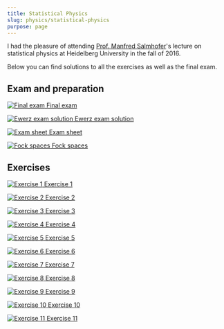 ```yaml
---
title: Statistical Physics
slug: physics/statistical-physics
purpose: page
---
```


I had the pleasure of attending [Prof. Manfred Salmhofer](http://www.thphys.uni-heidelberg.de/~salmhofer)'s lecture on statistical physics at Heidelberg University in the fall of 2016.

Below you can find solutions to all the exercises as well as the final exam.

## Exam and preparation

<div class="grid docs">

[![Final exam](thumbnails/final-exam.png) Final exam](pdfs/final-exam.pdf)

[![Ewerz exam solution](thumbnails/ewerz-sol.png) Ewerz exam solution](pdfs/ewerz-sol.pdf)

[![Exam sheet](thumbnails/exam-sheet.png) Exam sheet](pdfs/exam-sheet.pdf)

[![Fock spaces](thumbnails/fock-spaces.png) Fock spaces](pdfs/fock-spaces.pdf)

</div>

## Exercises

<div class="grid docs">

[![Exercise 1](thumbnails/sol-01.png) Exercise 1](pdfs/sol-01.pdf)

[![Exercise 2](thumbnails/sol-02.png) Exercise 2](pdfs/sol-02.pdf)

[![Exercise 3](thumbnails/sol-03.png) Exercise 3](pdfs/sol-03.pdf)

[![Exercise 4](thumbnails/sol-04.png) Exercise 4](pdfs/sol-04.pdf)

[![Exercise 5](thumbnails/sol-05.png) Exercise 5](pdfs/sol-05.pdf)

[![Exercise 6](thumbnails/sol-06.png) Exercise 6](pdfs/sol-06.pdf)

[![Exercise 7](thumbnails/sol-07.png) Exercise 7](pdfs/sol-07.pdf)

[![Exercise 8](thumbnails/sol-08.png) Exercise 8](pdfs/sol-08.pdf)

[![Exercise 9](thumbnails/sol-09.png) Exercise 9](pdfs/sol-09.pdf)

[![Exercise 10](thumbnails/sol-10.png) Exercise 10](pdfs/sol-10.pdf)

[![Exercise 11](thumbnails/sol-11.png) Exercise 11](pdfs/sol-11.pdf)

</div>
